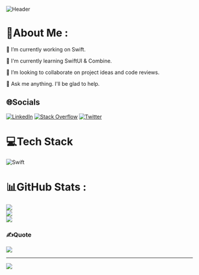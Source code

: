 ![Header](https://user-images.githubusercontent.com/11731407/193980234-fb7cff76-9b93-4c10-bdc2-e10feb6a504a.png)

# 💫About Me :

🔭 I’m currently working on Swift.

🌱 I'm currently learning SwiftUI & Combine.

👯 I’m looking to collaborate on project ideas and code reviews.

💬 Ask me anything. I'll be glad to help.


## 🌐Socials
[![LinkedIn](https://img.shields.io/badge/LinkedIn-%230077B5.svg?logo=linkedin&logoColor=white)](https://linkedin.com/in/bhavinbhadani) [![Stack Overflow](https://img.shields.io/badge/-Stackoverflow-FE7A16?logo=stack-overflow&logoColor=white)](https://stackoverflow.com/users/4601170) [![Twitter](https://img.shields.io/badge/Twitter-%231DA1F2.svg?logo=Twitter&logoColor=white)](https://twitter.com/bhavin_bhadani) 

# 💻Tech Stack
![Swift](https://img.shields.io/badge/swift-F54A2A?style=for-the-badge&logo=swift&logoColor=white)
# 📊GitHub Stats :
![](https://github-readme-stats.vercel.app/api?username=bhavinbhadani&theme=vue-dark&hide_border=false&include_all_commits=false&count_private=false)<br/>
![](https://github-readme-streak-stats.herokuapp.com/?user=bhavinbhadani&theme=vue-dark&hide_border=false)<br/>
![](https://github-readme-stats.vercel.app/api/top-langs/?username=bhavinbhadani&theme=vue-dark&hide_border=false&include_all_commits=false&count_private=false&layout=compact)

### ✍️Quote
![](https://quotes-github-readme.vercel.app/api?type=horizontal&theme=radical)

---
[![](https://visitcount.itsvg.in/api?id=bhavinbhadani&icon=0&color=0)](https://visitcount.itsvg.in)
